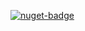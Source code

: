[![nuget-badge](https://img.shields.io/badge/nuget-active-blue.svg)](https://www.nuget.org/packages/NequeoSFtp)
